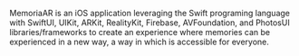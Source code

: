 MemoriaAR is an iOS application leveraging the Swift programing language with SwiftUI, UIKit, ARKit, RealityKit, Firebase, AVFoundation, 
and PhotosUI libraries/frameworks to create an experience where memories can be experienced in a new way, a way in which is accessible for everyone.
